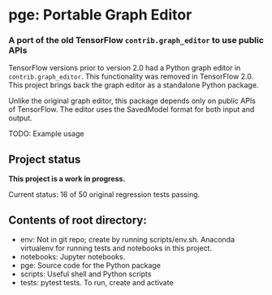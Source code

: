 # pge: Portable Graph Editor
### A port of the old TensorFlow `contrib.graph_editor` to use public APIs

TensorFlow versions prior to version 2.0 had a Python graph editor in
`contrib.graph_editor`. This functionality was removed in TensorFlow 2.0.
This project brings back the graph editor as a standalone Python package.

Unlike the original graph editor, this package depends only on public APIs of
TensorFlow. The editor uses the SavedModel format for both input and output.

TODO: Example usage

## Project status

**This project is a work in progress.**

Current status: 16 of 50 original regression tests passing.

## Contents of root directory:

* env: Not in git repo; create by running scripts/env.sh. Anaconda virtualenv
  for running tests and notebooks in this project.
* notebooks: Jupyter notebooks.
* pge: Source code for the Python package
* scripts: Useful shell and Python scripts
* tests: pytest tests. To run, create and activate




